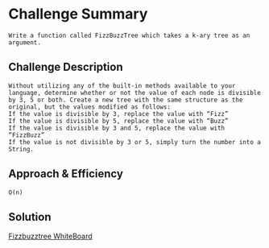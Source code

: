 # Challenge Summary
```
Write a function called FizzBuzzTree which takes a k-ary tree as an argument.
```
## Challenge Description
```
Without utilizing any of the built-in methods available to your language, determine whether or not the value of each node is divisible by 3, 5 or both. Create a new tree with the same structure as the original, but the values modified as follows:
If the value is divisible by 3, replace the value with “Fizz”
If the value is divisible by 5, replace the value with “Buzz”
If the value is divisible by 3 and 5, replace the value with “FizzBuzz”
If the value is not divisible by 3 or 5, simply turn the number into a String.
```
## Approach & Efficiency
```
O(n)
```

## Solution
[Fizzbuzztree WhiteBoard](../../assets/fizzbuzztree.md)
